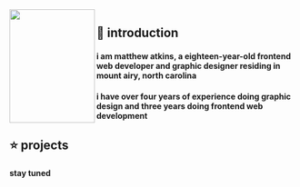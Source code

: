 <img align="left" height="200" width="150" src="https://i.imgur.com/WACSpn1.png">

## 🤝 introduction

#### i am matthew atkins, a eighteen-year-old frontend web developer and graphic designer residing in mount airy, north carolina
#### i have over four years of experience doing graphic design and three years doing frontend web development

## ⭐️ projects

#### stay tuned
